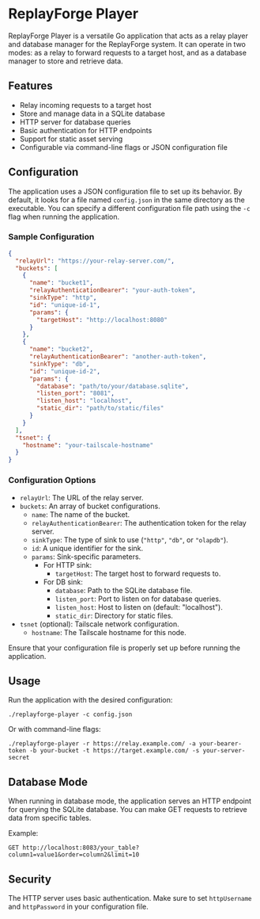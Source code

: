 # ReplayForge Player

ReplayForge Player is a versatile Go application that acts as a relay player and database manager for the ReplayForge system. It can operate in two modes: as a relay to forward requests to a target host, and as a database manager to store and retrieve data.

## Features

- Relay incoming requests to a target host
- Store and manage data in a SQLite database
- HTTP server for database queries
- Basic authentication for HTTP endpoints
- Support for static asset serving
- Configurable via command-line flags or JSON configuration file

## Configuration

The application uses a JSON configuration file to set up its behavior. By default, it looks for a file named `config.json` in the same directory as the executable. You can specify a different configuration file path using the `-c` flag when running the application.
### Sample Configuration

```json
{
  "relayUrl": "https://your-relay-server.com/",
  "buckets": [
    {
      "name": "bucket1",
      "relayAuthenticationBearer": "your-auth-token",
      "sinkType": "http",
      "id": "unique-id-1",
      "params": {
        "targetHost": "http://localhost:8080"
      }
    },
    {
      "name": "bucket2",
      "relayAuthenticationBearer": "another-auth-token",
      "sinkType": "db",
      "id": "unique-id-2",
      "params": {
        "database": "path/to/your/database.sqlite",
        "listen_port": "8081",
        "listen_host": "localhost",
        "static_dir": "path/to/static/files"
      }
    }
  ],
  "tsnet": {
    "hostname": "your-tailscale-hostname"
  }
}
```

### Configuration Options

- `relayUrl`: The URL of the relay server.
- `buckets`: An array of bucket configurations.
  - `name`: The name of the bucket.
  - `relayAuthenticationBearer`: The authentication token for the relay server.
  - `sinkType`: The type of sink to use (`"http"`, `"db"`, or `"olapdb"`).
  - `id`: A unique identifier for the sink.
  - `params`: Sink-specific parameters.
    - For HTTP sink:
      - `targetHost`: The target host to forward requests to.
    - For DB sink:
      - `database`: Path to the SQLite database file.
      - `listen_port`: Port to listen on for database queries.
      - `listen_host`: Host to listen on (default: "localhost").
      - `static_dir`: Directory for static files.
- `tsnet` (optional): Tailscale network configuration.
  - `hostname`: The Tailscale hostname for this node.

Ensure that your configuration file is properly set up before running the application.

## Usage

Run the application with the desired configuration:

```
./replayforge-player -c config.json
```

Or with command-line flags:

```
./replayforge-player -r https://relay.example.com/ -a your-bearer-token -b your-bucket -t https://target.example.com/ -s your-server-secret
```

## Database Mode

When running in database mode, the application serves an HTTP endpoint for querying the SQLite database. You can make GET requests to retrieve data from specific tables.

Example:
```
GET http://localhost:8083/your_table?column1=value1&order=column2&limit=10
```

## Security

The HTTP server uses basic authentication. Make sure to set `httpUsername` and `httpPassword` in your configuration file.
